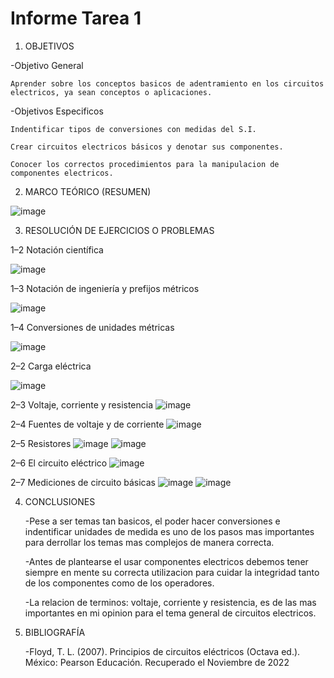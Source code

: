 # Informe Tarea 1
1. OBJETIVOS

-Objetivo General

	Aprender sobre los conceptos basicos de adentramiento en los circuitos electricos, ya sean conceptos o aplicaciones.

-Objetivos Especificos

	Indentificar tipos de conversiones con medidas del S.I. 		

	Crear circuitos electricos básicos y denotar sus componentes.

	Conocer los correctos procedimientos para la manipulacion de componentes electricos.

2. MARCO TEÓRICO (RESUMEN)

![image](https://user-images.githubusercontent.com/116781677/201111042-a82dd376-6d0e-49d7-a604-7a93671b45e4.png)

	
3. RESOLUCIÓN DE EJERCICIOS O PROBLEMAS

1–2 Notación científica

![image](https://user-images.githubusercontent.com/116781677/201090942-9d1371b5-4943-46f2-aaf6-2966173958b9.png)

1–3 Notación de ingeniería y prefijos métricos

![image](https://user-images.githubusercontent.com/116781677/201091105-3704ac5b-1607-4904-9b78-dd868a931b1b.png)

1–4 Conversiones de unidades métricas

![image](https://user-images.githubusercontent.com/116781677/201091247-2c4c9c34-7d03-4bc9-bec9-071d45d3f529.png)

2–2 Carga eléctrica

![image](https://user-images.githubusercontent.com/116781677/201093822-79cb2d66-e722-43c0-808a-a0274b2f8a2f.png)

2–3 Voltaje, corriente y resistencia
![image](https://user-images.githubusercontent.com/116781677/201091987-1c5905be-2965-4d22-841e-86569023b655.png)

2–4 Fuentes de voltaje y de corriente
![image](https://user-images.githubusercontent.com/116781677/201092046-5050bcae-1c51-4079-9143-da3859aa4766.png)

2–5 Resistores
![image](https://user-images.githubusercontent.com/116781677/201092139-ac43a205-457e-40ab-a9b9-c9a392e4e092.png)
![image](https://user-images.githubusercontent.com/116781677/201092190-02de9a07-397c-401a-9f1d-ade14cba1f96.png)

2–6 El circuito eléctrico
![image](https://user-images.githubusercontent.com/116781677/201092711-860d4f4b-0974-4b89-9c77-d66b48277dbe.png)

2–7 Mediciones de circuito básicas
![image](https://user-images.githubusercontent.com/116781677/201092769-f3aae943-e8c4-406f-8e64-ecea3fc3c8fd.png)
![image](https://user-images.githubusercontent.com/116781677/201092819-d0893d5e-43ed-4777-a675-7d30df2f0389.png)

4. CONCLUSIONES

	-Pese a ser temas tan basicos, el poder hacer conversiones e indentificar unidades de medida es uno de los pasos mas importantes para derrollar los temas mas complejos de manera correcta.

	-Antes de plantearse el usar componentes electricos debemos tener siempre en mente su correcta utilizacion para cuidar la integridad tanto de los componentes como de los operadores.

	-La relacion de terminos: voltaje, corriente y resistencia, es de las mas importantes en mi opinion para el tema general de circuitos electricos.

5. BIBLIOGRAFÍA

	-Floyd, T. L. (2007). Principios de circuitos eléctricos (Octava ed.). México: Pearson Educación. Recuperado el Noviembre de 2022

